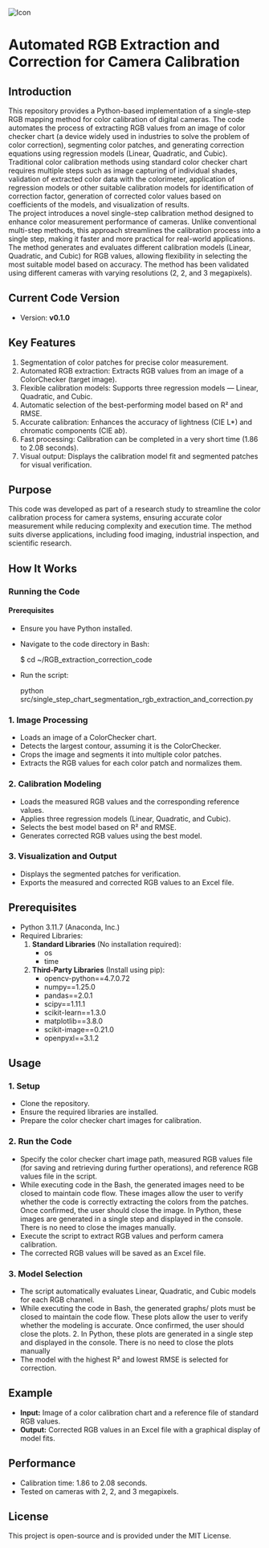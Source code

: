 ![Icon](https://github.com/user-attachments/assets/52387b26-aa0e-4b36-8728-c8946bac18f6)

# Automated RGB Extraction and Correction for Camera Calibration

## Introduction
This repository provides a Python-based implementation of a single-step RGB mapping method for color calibration of digital cameras. The code automates the process of extracting RGB values from an image of color checker chart (a device widely used in industries to solve the problem of color correction), segmenting color patches, and generating correction equations using regression models (Linear, Quadratic, and Cubic). Traditional color calibration methods using standard color checker chart requires multiple steps such as image capturing of individual shades, validation of extracted color data with the colorimeter, application of regression models or other suitable calibration models for identification of correction factor, generation of corrected color values based on coefficients of the models, and visualization of results.  
The project introduces a novel single-step calibration method designed to enhance color measurement performance of cameras. Unlike conventional multi-step methods, this approach streamlines the calibration process into a single step, making it faster and more practical for real-world applications.
The method generates and evaluates different calibration models (Linear, Quadratic, and Cubic) for RGB values, allowing flexibility in selecting the most suitable model based on accuracy. The method has been validated using different cameras with varying resolutions (2, 2, and 3 megapixels).

## Current Code Version
- Version: **v0.1.0** 
  
## Key Features
1. Segmentation of color patches for precise color measurement.  
2. Automated RGB extraction: Extracts RGB values from an image of a ColorChecker (target image).  
3. Flexible calibration models: Supports three regression models — Linear, Quadratic, and Cubic.  
4. Automatic selection of the best-performing model based on R² and RMSE.  
5. Accurate calibration: Enhances the accuracy of lightness (CIE L*) and chromatic components (CIE a*b*).  
6. Fast processing: Calibration can be completed in a very short time (1.86 to 2.08 seconds).  
7. Visual output: Displays the calibration model fit and segmented patches for visual verification.  

## Purpose
This code was developed as part of a research study to streamline the color calibration process for camera systems, ensuring accurate color measurement while reducing complexity and execution time. The method suits diverse applications, including food imaging, industrial inspection, and scientific research.

## How It Works

### Running the Code

#### Prerequisites
- Ensure you have Python installed.
- Navigate to the code directory in Bash:

  $ cd ~/RGB_extraction_correction_code
- Run the script:

  python src/single_step_chart_segmentation_rgb_extraction_and_correction.py

### 1. Image Processing
- Loads an image of a ColorChecker chart.  
- Detects the largest contour, assuming it is the ColorChecker.  
- Crops the image and segments it into multiple color patches.  
- Extracts the RGB values for each color patch and normalizes them.  

### 2. Calibration Modeling
- Loads the measured RGB values and the corresponding reference values.  
- Applies three regression models (Linear, Quadratic, and Cubic).  
- Selects the best model based on R² and RMSE.  
- Generates corrected RGB values using the best model.  

### 3. Visualization and Output
- Displays the segmented patches for verification.  
- Exports the measured and corrected RGB values to an Excel file.  

## Prerequisites
- Python 3.11.7 (Anaconda, Inc.)  
- Required Libraries:  
  1. **Standard Libraries** (No installation required):  
     - os  
     - time  
  2. **Third-Party Libraries** (Install using pip):  
     - opencv-python==4.7.0.72  
     - numpy==1.25.0  
     - pandas==2.0.1  
     - scipy==1.11.1  
     - scikit-learn==1.3.0  
     - matplotlib==3.8.0  
     - scikit-image==0.21.0  
     - openpyxl==3.1.2  

## Usage
### 1. Setup
- Clone the repository.  
- Ensure the required libraries are installed.  
- Prepare the color checker chart images for calibration.  

### 2. Run the Code
- Specify the color checker chart image path, measured RGB values file (for saving and retrieving during further operations), and reference RGB values file in the script.
- While executing code in the Bash, the generated images need to be closed to maintain code flow. These images allow the user to verify whether the code is correctly extracting the 
colors from the patches. Once confirmed, the user should close the image. In Python, these images are generated in a single step and displayed in the console. There is no need to 
close the images manually.
- Execute the script to extract RGB values and perform camera calibration.  
- The corrected RGB values will be saved as an Excel file.  

### 3. Model Selection
- The script automatically evaluates Linear, Quadratic, and Cubic models for each RGB channel.
- While executing the code in Bash, the generated graphs/ plots must be closed to maintain the code flow. These plots allow the user to verify whether the modeling is accurate. Once confirmed, the user should close the plots. 2. In Python, these plots are generated in a single step and displayed in the console. There is no need to close the plots manually 
- The model with the highest R² and lowest RMSE is selected for correction.  

## Example
- **Input:** Image of a color calibration chart and a reference file of standard RGB values.  
- **Output:** Corrected RGB values in an Excel file with a graphical display of model fits.  

## Performance
- Calibration time: 1.86 to 2.08 seconds.  
- Tested on cameras with 2, 2, and 3 megapixels.  

## License
This project is open-source and is provided under the MIT License.
